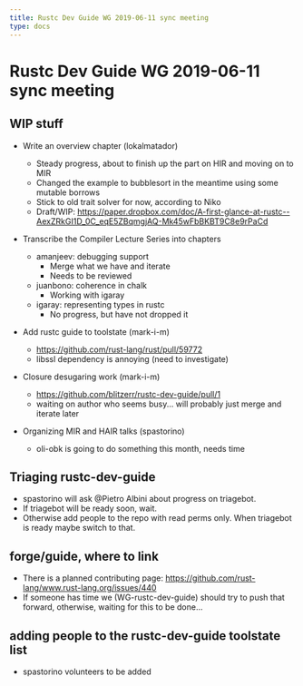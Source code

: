 ```yaml
---
title: Rustc Dev Guide WG 2019-06-11 sync meeting
type: docs
---
```

# Rustc Dev Guide WG 2019-06-11 sync meeting

## WIP stuff

- Write an overview chapter (lokalmatador)
    - Steady progress, about to finish up the part on HIR and moving on to MIR
    - Changed the example to bubblesort in the meantime using some mutable borrows
    - Stick to old trait solver for now, according to Niko
    - Draft/WIP: https://paper.dropbox.com/doc/A-first-glance-at-rustc--AexZRkGI1D_0C_eqE5ZBqmgjAQ-Mk45wFbBKBT9C8e9rPaCd

- Transcribe the Compiler Lecture Series into chapters
    - amanjeev: debugging support
        - Merge what we have and iterate
        - Needs to be reviewed
    - juanbono: coherence in chalk
        - Working with igaray
    - igaray: representing types in rustc
        -  No progress, but have not dropped it

- Add rustc guide to toolstate (mark-i-m)
    - https://github.com/rust-lang/rust/pull/59772
    - libssl dependency is annoying (need to investigate)

- Closure desugaring work (mark-i-m)
    - https://github.com/blitzerr/rustc-dev-guide/pull/1
    - waiting on author who seems busy... will probably just merge and iterate later

- Organizing MIR and HAIR talks (spastorino)
    - oli-obk is going to do something this month, needs time

## Triaging rustc-dev-guide

- spastorino will ask @Pietro Albini about progress on triagebot.
- If triagebot will be ready soon, wait.
- Otherwise add people to the repo with read perms only. When triagebot is ready maybe switch to that.

## forge/guide, where to link

- There is a planned contributing page: https://github.com/rust-lang/www.rust-lang.org/issues/440
- If someone has time we (WG-rustc-dev-guide) should try to push that forward, otherwise, waiting for this to be done...

## adding people to the rustc-dev-guide toolstate list

- spastorino volunteers to be added
